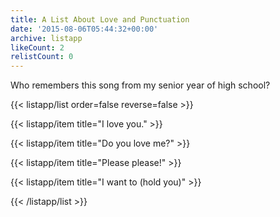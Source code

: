 ```yaml
---
title: A List About Love and Punctuation
date: '2015-08-06T05:44:32+00:00'
archive: listapp
likeCount: 2
relistCount: 0
---
```


Who remembers this song from my senior year of high school?

{{< listapp/list order=false reverse=false >}}

   {{< listapp/item title="I love you." >}}

   {{< listapp/item title="Do you love me?" >}}

   {{< listapp/item title="Please please!" >}}

   {{< listapp/item title="I want to (hold you)" >}}

{{< /listapp/list >}}
